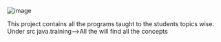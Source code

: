 

![image](https://github.com/shanthipillai/JSETrainingConcepts/assets/165835539/e2dad476-05be-44f8-bfb0-ca56a1110d13)



This project contains all the programs taught to the students topics wise.
Under src java.training-->All the will find all the concepts
